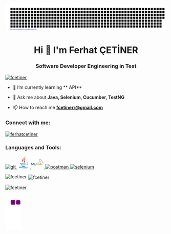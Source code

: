 ![gitartwork](gitartwork.svg)
<h1 align="center">Hi 👋 I'm Ferhat ÇETİNER</h1>
<h3 align="center">Software Developer Engineering in Test</h3>

<p align="left"> <a href="https://github.com/ryo-ma/github-profile-trophy"><img src="https://github-profile-trophy.vercel.app/?username=fcetiner" alt="fcetiner" /></a> </p>

- 🌱 I’m currently learning ** API**

- 💬 Ask me about **Java, Selenium, Cucumber, TestNG**

- 📫 How to reach me **fcetinerr@gmail.com**

<h3 align="left">Connect with me:</h3>
<p align="left">
<a href="https://linkedin.com/in/ferhatcetiner" target="blank"><img align="center" src="https://raw.githubusercontent.com/rahuldkjain/github-profile-readme-generator/master/src/images/icons/Social/linked-in-alt.svg" alt="ferhatcetiner" height="30" width="40" /></a>
</p>

<h3 align="left">Languages and Tools:</h3>
<p align="left"> <a href="https://git-scm.com/" target="_blank" rel="noreferrer"> <img src="https://www.vectorlogo.zone/logos/git-scm/git-scm-icon.svg" alt="git" width="40" height="40"/> </a> <a href="https://www.java.com" target="_blank" rel="noreferrer"> <img src="https://raw.githubusercontent.com/devicons/devicon/master/icons/java/java-original.svg" alt="java" width="40" height="40"/> </a> <a href="https://www.mysql.com/" target="_blank" rel="noreferrer"> <img src="https://raw.githubusercontent.com/devicons/devicon/master/icons/mysql/mysql-original-wordmark.svg" alt="mysql" width="40" height="40"/> </a> <a href="https://postman.com" target="_blank" rel="noreferrer"> <img src="https://www.vectorlogo.zone/logos/getpostman/getpostman-icon.svg" alt="postman" width="40" height="40"/> </a> <a href="https://www.selenium.dev" target="_blank" rel="noreferrer"> <img src="https://raw.githubusercontent.com/detain/svg-logos/780f25886640cef088af994181646db2f6b1a3f8/svg/selenium-logo.svg" alt="selenium" width="40" height="40"/> </a> </p>

<p><img align="left" src="https://github-readme-stats.vercel.app/api/top-langs?username=fcetiner&show_icons=true&locale=en&layout=compact" alt="fcetiner" /></p>

<p>&nbsp;<img align="center" src="https://github-readme-stats.vercel.app/api?username=fcetiner&show_icons=true&locale=en" alt="fcetiner" /></p>

<p><img align="center" src="https://github-readme-streak-stats.herokuapp.com/?user=fcetiner&" alt="fcetiner" /></p>

![snake gif](https://github.com/FCetiner/FCetiner/blob/output/github-contribution-grid-snake.gif)











